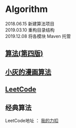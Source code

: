 # Algorithm

2018.06.15 新建算法项目  
2019.03.10 重构目录结构  
2019.12.08 将各模块 Maven 托管

## [算法(第四版)](https://github.com/MrTallon/algorithm/tree/master/book)

## [小灰的漫画算法](https://github.com/MrTallon/Algorithm/tree/master/comic/src)

## [LeetCode](https://github.com/MrTallon/Algorithm/tree/master/others/src/leetcode)

## 经典算法

LeetCode地址 ： [我的力扣](https://leetcode-cn.com/submissions/#/1)



